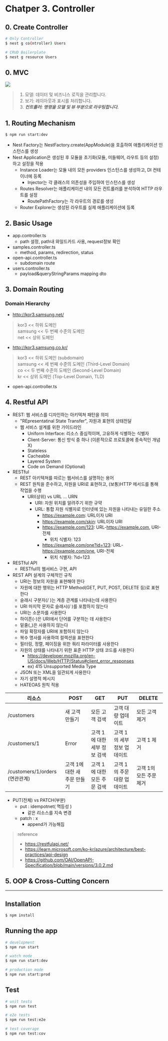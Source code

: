 # Chatper 3. Controller

## 0. Create Controller
```bash
# Only Controller
$ nest g co(ntroller) Users

# CRUD Boilerplate
$ nest g resource Users
```
## 0. MVC
![](https://developer.mozilla.org/en-US/docs/Glossary/MVC/model-view-controller-light-blue.png)

> 1. 모델: 데이터 및 비즈니스 로직을 관리합니다. </br>
> 2. 보기: 레이아웃과 표시를 처리합니다. </br>
> 3. __*컨트롤러: 명령을 모델 및 뷰 부분으로 라우팅합니다.*__

## 1. Routing Mechanism
```bash
$ npm run start:dev
```
- Nest Factory는 NestFactory.create(AppModule)을 호출하여 애플리케이션 인스턴스를 생성
- Nest Application은 생성된 후 모듈을 초기화(모듈, 미들웨어, 라우트 등의 설정)하고 설정을 적용
  - Instance Loader는 모듈 내의 모든 providers 인스턴스를 생성하고, DI 컨테이너에 등록
    - Injector는 각 클래스의 의존성을 주입하여 인스턴스를 생성
  - Routes Resolver는 애플리케이션 내의 모든 컨트롤러를 분석하여 HTTP 라우트를 설정
    - RoutePathFactory는 각 라우트의 경로를 생성
  - Router Explorer는 생성된 라우트를 실제 애플리케이션에 등록 

## 2. Basic Usage
- app.controller.ts   
  - path 설정, path내 와일드카드 사용, request정보 확인
- samples.controller.ts
  - method, params, redirection, status
- open-api.controller.ts
  - subdomain route
- users.controller.ts
  - payload&queryStringParams mapping dto

## 3. Domain Routing
### Domain Hierarchy
- http://kor3.samsung.net/
> kor3 << 하위 도메인 </br>
> samsung << 두 번째 수준의 도메인 </br>
> net <<  상위 도메인 
- http://kor3.samsung.co.kr/
> kor3 << 하위 도메인 (subdomain)  </br>
> samsung << 세 번째 수준의 도메인 (Third-Level Domain) </br>
> co << 두 번째 수준의 도메인 (Second-Level Domain) </br>
> kr <<  상위 도메인 (Top-Level Domain, TLD)
- open-api.controller.ts

## 4. Restful API
- REST: 웹 서비스를 디자인하는 아키텍쳐 패턴을 의미
  - "REpresentatinal State Transfer", 자원과 표현의 상태전달
  - 웹 서비스 설계를 위한 가이드라인
    - Uniform Interface: 리소스 중심적이며, 고유하게 식별하는 식별자
    - Client-Server: 통신 방식 중 하나 (이론적으로 프로토콜에 종속적인 개념X)
    - Stateless
    - Cacheable
    - Layered System
    - Code on Demand (Optional)
- RESTful
  - REST 아키텍쳐를 따르는 웹서비스를 설명하는 용어
  - REST 원칙을 준수하고, 자원을 URI로 표현하고, (보통)HTTP 메서드를 통해 작업을 수행    
    - URI(상위) vs URL ... URN
      - URI: 자원 위치를 알려주기 위한 규약
      - URL: 통합 자원 식별자로 인터넷에 있는 자원을 나타내는 유일한 주소
        - https://example.com: URL이자 URI
        - https://example.com/skin: URL이자 URI 
        - https://example.com/123: URL-https://example.com, URI-전체
          - 위치 식별자: 123
        - https://example.com/one?id=123: URL-https://example.com/one, URI-전체
          - 위치 식별자: ?id=123
- RESTful API
  - RESTful의 웹서비스 구현, API
- REST API 설계의 구체적인 규칙
  - URI는 정보의 자원을 표현해야 한다
  - 자원에 대한 행위는 HTTP Method(GET, PUT, POST, DELETE 등)로 표현한다
  - 슬래시 구분자(/ )는 계층 관계를 나타내는데 사용한다
  - URI 마지막 문자로 슬래시(/ )를 포함하지 않는다
  - URI는 소문자를 사용한다
  - 하이픈(-)은 URI에서 단어를 구분하는 데 사용한다
  - 밑줄(_)은 사용하지 않는다
  - 파일 확장자를 URI에 포함하지 않는다
  - 복수 명사를 사용하여 컬렉션을 표현한다
  - 필터링, 정렬, 페이징을 위한 쿼리 파라미터를 사용한다
  - 자원의 상태를 나타내기 위한 표준 HTTP 상태 코드를 사용한다
    - https://developer.mozilla.org/en-US/docs/Web/HTTP/Status#client_error_responses
    - ex) 415 Unsupported Media Type
  - JSON 또는 XML을 일관되게 사용한다
  - 자기 설명적 메시지
  - HATEOAS 원칙 적용

| 리소스                        | POST                   | GET                      | PUT                           | DELETE                       |
|----------------------------|------------------------|--------------------------|-------------------------------|------------------------------|
| /customers                 | 새 고객 만들기         | 모든 고객 검색           | 고객 대량 업데이트            | 모든 고객 제거               |
| /customers/1               | Error                  | 고객 1에 대한 세부 정보 검색 | 고객 1의 세부 정보 업데이트   | 고객 1 제거                  |
| /customers/1/orders (연관관계) | 고객 1에 대한 새 주문 만들기 | 고객 1에 대한 모든 주문 검색 | 고객 1의 주문 대량 업데이트   | 고객 1의 모든 주문 제거      |


- PUT(전체) vs PATCH(부분)
  - put  : idempotnet( 멱등성 )
    - 같은 리소스를 지속 변경
  - patch : x
    - append가 가능해짐
    
> reference
> - https://restfulapi.net/
> - https://learn.microsoft.com/ko-kr/azure/architecture/best-practices/api-design
> - https://github.com/OAI/OpenAPI-Specification/blob/main/versions/3.0.2.md

## 5. OOP & Cross-Cutting Concern

------- 

## Installation

```bash
$ npm install
```

## Running the app

```bash
# development
$ npm run start

# watch mode
$ npm run start:dev

# production mode
$ npm run start:prod
```

## Test

```bash
# unit tests
$ npm run test

# e2e tests
$ npm run test:e2e

# test coverage
$ npm run test:cov
```
